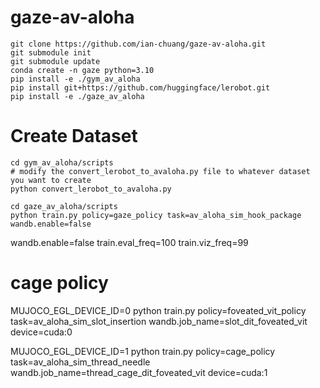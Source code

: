 # gaze-av-aloha

```
git clone https://github.com/ian-chuang/gaze-av-aloha.git
git submodule init
git submodule update
conda create -n gaze python=3.10
pip install -e ./gym_av_aloha
pip install git+https://github.com/huggingface/lerobot.git
pip install -e ./gaze_av_aloha
```

# Create Dataset

```
cd gym_av_aloha/scripts
# modify the convert_lerobot_to_avaloha.py file to whatever dataset you want to create
python convert_lerobot_to_avaloha.py
```

```
cd gaze_av_aloha/scripts
python train.py policy=gaze_policy task=av_aloha_sim_hook_package wandb.enable=false 
```

wandb.enable=false train.eval_freq=100 train.viz_freq=99

# cage policy 

MUJOCO_EGL_DEVICE_ID=0 python train.py policy=foveated_vit_policy task=av_aloha_sim_slot_insertion wandb.job_name=slot_dit_foveated_vit device=cuda:0 

MUJOCO_EGL_DEVICE_ID=1 python train.py policy=cage_policy task=av_aloha_sim_thread_needle wandb.job_name=thread_cage_dit_foveated_vit device=cuda:1
